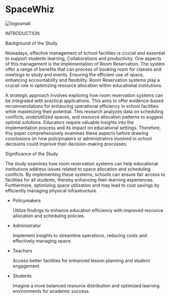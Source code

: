 # SpaceWhiz

![logosmall](https://github.com/k33ptoo/KControls/assets/119305189/c9497d9c-d6f7-4dc8-823b-080bda06c52a)

INTRODUCTION

Background of the Study 

Nowadays, effective management of school facilities is crucial and essential to support students learning, Collaborations and productivity. One aspects of this management is the implementation of Room Reservation. The system offer a range of benefits that can process of booking room for classes and meetings to study and events. Ensuring the efficient use of space, enhancing accountability and flexibility. Room Reservation systems play a crucial role in optimizing resource allocation within educational institutions. 

A strategic approach involves exploring how room reservation systems can be integrated with practical applications. This aims to offer evidence-based recommendations for enhancing operational efficiency in school facilities while maximizing their potential. This research analyzes data on scheduling conflicts, underutilized spaces, and resource allocation patterns to suggest optimal solutions. Educators require valuable insights into the implementation process and its impact on educational settings. Therefore, this paper comprehensively examines these aspects before drawing conclusions on how policymakers or administrators involved in school decisions could improve their decision-making processes.

Significance of the Study

The study examines how room reservation systems can help educational institutions address issues related to space allocation and scheduling conflicts. By implementing these systems, schools can ensure fair access to facilities for all students, thereby enhancing their learning experiences. Furthermore, optimizing space utilization and may lead to cost savings by efficiently managing physical infrastructure.

* Policymakers

    Utilize findings to enhance education efficiency with improved resource allocation and scheduling policies.

* Administrator

    Implement insights to streamline operations, reducing costs and effectively managing space.

* Teachers

    Access better facilities for enhanced lesson planning and student engagement.

* Students

    Imagine a more balanced resource distribution and optimized learning environments for academic success.
    
